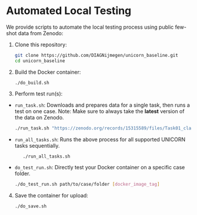 # Automated Local Testing  
We provide scripts to automate the local testing process using public few-shot data from Zenodo:

1. Clone this repository:
   ```bash
   git clone https://github.com/DIAGNijmegen/unicorn_baseline.git
   cd unicorn_baseline
   ```
2. Build the Docker container:
   ```
   ./do_build.sh
   ```
3. Perform test run(s):

- `run_task.sh`: Downloads and prepares data for a single task, then runs a test on one case. Note: Make sure to always take the **latest** version of the data on Zenodo.
   
   ```bash 
   ./run_task.sh "https://zenodo.org/records/15315589/files/Task01_classifying_he_prostate_biopsies_into_isup_scores.zip"
   ```
- `run_all_tasks.sh`: Runs the above process for all supported UNICORN tasks sequentially.   
   ```bash
      ./run_all_tasks.sh  
   ```
- `do_test_run.sh`: Directly test your Docker container on a specific case folder. 
  
   ```bash
  ./do_test_run.sh path/to/case/folder [docker_image_tag]
  ```

4. Save the container for upload:
   ```bash
   ./do_save.sh
   ```